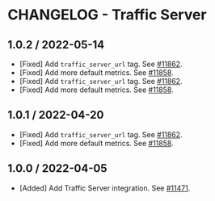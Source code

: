 # CHANGELOG - Traffic Server

## 1.0.2 / 2022-05-14

* [Fixed] Add `traffic_server_url` tag. See [#11862](https://github.com/DataDog/integrations-core/pull/11862).
* [Fixed] Add more default metrics. See [#11858](https://github.com/DataDog/integrations-core/pull/11858).
* [Fixed] Add `traffic_server_url` tag. See [#11862](https://github.com/DataDog/integrations-core/pull/11862).
* [Fixed] Add more default metrics. See [#11858](https://github.com/DataDog/integrations-core/pull/11858).

## 1.0.1 / 2022-04-20

* [Fixed] Add `traffic_server_url` tag. See [#11862](https://github.com/DataDog/integrations-core/pull/11862).
* [Fixed] Add more default metrics. See [#11858](https://github.com/DataDog/integrations-core/pull/11858).

## 1.0.0 / 2022-04-05

* [Added] Add Traffic Server integration. See [#11471](https://github.com/DataDog/integrations-core/pull/11471).

